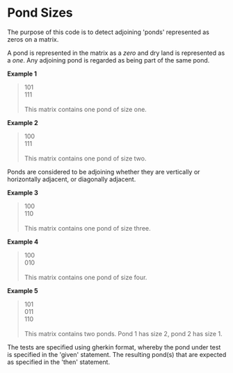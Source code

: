 # Pond Sizes

The purpose of this code is to detect adjoining 'ponds' represented as zeros on a matrix.

A pond is represented in the matrix as a *zero* and dry land is represented as a *one*.
Any adjoining pond is regarded as being part of the same pond.

**Example 1**

>101<br>
>111<br><br>
>This matrix contains one pond of size one.

**Example 2**

>100<br>
>111<br><br>
>This matrix contains one pond of size two.

Ponds are considered to be adjoining whether they are vertically or horizontally adjacent, or diagonally adjacent.

**Example 3**

>100<br>
>110<br><br>
>This matrix contains one pond of size three.

**Example 4**

>100<br>
>010<br><br>
>This matrix contains one pond of size four.

**Example 5**

>101<br>
>011<br>
>110<br><br>
This matrix contains two ponds. Pond 1 has size 2, pond 2 has size 1.

The tests are specified using gherkin format, whereby the pond under test is specified in the 'given' statement.
The resulting pond(s) that are expected as specified in the 'then' statement.